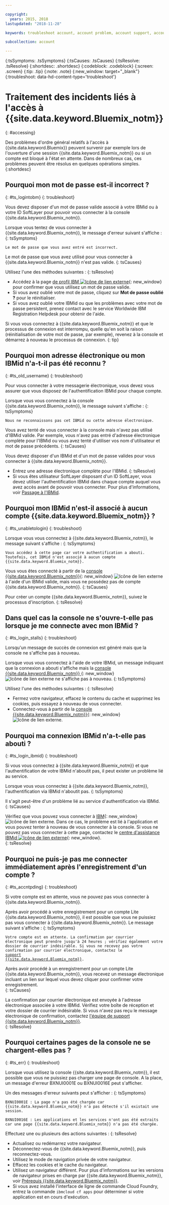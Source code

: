 ```yaml
---

copyright:
  years: 2015, 2018
lastupdated: "2018-11-28"

keywords: troubleshoot account, account problem, account support, account help, account error, access error, login error, error message

subcollection: account

---
```


{:tsSymptoms: .tsSymptoms}
{:tsCauses: .tsCauses}
{:tsResolve: .tsResolve}
{:shortdesc: .shortdesc}
{:codeblock: .codeblock}
{:screen: .screen}
{:tip: .tip}
{:note: .note}
{:new_window: target="_blank"}
{:troubleshoot: data-hd-content-type='troubleshoot'}


# Traitement des incidents liés à l'accès à {{site.data.keyword.Bluemix_notm}}
{: #accessing}

Des problèmes d'ordre général relatifs à l'accès à {{site.data.keyword.Bluemix}} peuvent survenir par exemple lors de l'ouverture d'une session {{site.data.keyword.Bluemix_notm}} ou si un compte est bloqué à l'état en attente. Dans de nombreux cas, ces problèmes peuvent être résolus en quelques opérations simples.
{:shortdesc}


## Pourquoi mon mot de passe est-il incorrect ?
{: #ts_logintobm}
{: troubleshoot}

Vous devez disposer d'un mot de passe valide associé à votre IBMid ou à votre ID SoftLayer pour pouvoir vous connecter à la console {{site.data.keyword.Bluemix_notm}}.

Lorsque vous tentez de vous connecter à {{site.data.keyword.Bluemix_notm}}, le message d'erreur suivant s'affiche :
{: tsSymptoms}

`Le mot de passe que vous avez entré est incorrect.`

Le mot de passe que vous avez utilisé pour vous connecter à {{site.data.keyword.Bluemix_notm}} n'est pas valide.
{: tsCauses}

Utilisez l'une des méthodes suivantes :
{: tsResolve}
 * Accédez à la page [de profil IBM ![Icône de lien externe](../icons/launch-glyph.svg "Icône de lien externe")](https://myibm.ibm.com/dashboard/){: new_window} pour confirmer que vous utilisez un mot de passe valide.
 * Si vous avez oublié votre mot de passe, cliquez sur **Mot de passe oublié ?** pour le réinitialiser.
 * Si vous avez oublié votre IBMid ou que les problèmes avec votre mot de passe persistent, prenez contact avec le service Worldwide IBM Registration Helpdesk pour obtenir de l'aide.

Si vous vous connectez à {{site.data.keyword.Bluemix_notm}} et que le processus de connexion est interrompu, quelle qu'en soit la raison (réinitialisation de votre mot de passe, par exemple), revenez à la console et démarrez à nouveau le processus de connexion.
{: tip}


## Pourquoi mon adresse électronique ou mon IBMid n'a-t-il pas été reconnu ?
{: #ts_old_username}
{: troubleshoot}

Pour vous connecter à votre messagerie électronique, vous devez vous assurer que vous disposez de l'authentification IBMid pour chaque compte.

Lorsque vous vous connectez à la console {{site.data.keyword.Bluemix_notm}}, le message suivant s'affiche :
{: tsSymptoms}

`Nous ne reconnaissons pas cet IBMid ou cette adresse électronique. `

Vous avez tenté de vous connecter à la console mais n'avez pas utilisé d'IBMid valide. Par exemple, vous n'avez pas entré d'adresse électronique complète pour l'IBMid ou vous avez tenté d'utiliser vos nom d'utilisateur et mot de passe précédents.
{: tsCauses}

Vous devez disposer d'un IBMid et d'un mot de passe valides pour vous connecter à {{site.data.keyword.Bluemix_notm}}.

 * Entrez une adresse électronique complète pour l'IBMid.
 {: tsResolve}
 * Si vous êtes utilisateur SoftLayer disposant d'un ID SoftLayer, vous devez utiliser l'authentification IBMid dans chaque compte auquel vous avez accès avant de pouvoir vous connecter. Pour plus d'informations, voir [Passage à l'IBMid](/docs/account?topic=account-unifyingaccounts).


## Pourquoi mon IBMid n'est-il associé à aucun compte {{site.data.keyword.Bluemix_notm}} ?
{: #ts_unabletologin}
{: troubleshoot}

Lorsque vous vous connectez à {{site.data.keyword.Bluemix_notm}}, le message suivant s'affiche :
{: tsSymptoms}

`Vous accédez à cette page car votre authentification a abouti. Toutefois, cet IBMid n'est associé à aucun compte {{site.data.keyword.Bluemix_notm}}.`

Vous vous êtes connecté à partir de la [console {{site.data.keyword.Bluemix_notm}}](https://{DomainName}){: new_window} ![Icône de lien externe](../icons/launch-glyph.svg "Icône de lien externe") à l'aide d'un IBMid valide, mais vous ne possédez pas de compte {{site.data.keyword.Bluemix_notm}}.
{: tsCauses}

Pour créer un compte {{site.data.keyword.Bluemix_notm}}, suivez le processus d'inscription.
{: tsResolve}


## Dans quel cas la console ne s'ouvre-t-elle pas lorsque je me connecte avec mon IBMid ?
{: #ts_login_stalls}
{: troubleshoot}

Lorsqu'un message de succès de connexion est généré mais que la console ne s'affiche pas à nouveau.

Lorsque vous vous connectez à l'aide de votre IBMid, un message indiquant que la connexion a abouti s'affiche mais la [console {{site.data.keyword.Bluemix_notm}} ](https://{DomainName}){: new_window} ![Icône de lien externe](../icons/launch-glyph.svg "Icône de lien externe") ne s'affiche pas à nouveau.
{: tsSymptoms}

Utilisez l'une des méthodes suivantes :
{: tsResolve}
 * Fermez votre navigateur, effacez le contenu du cache et supprimez les cookies, puis essayez à nouveau de vous connecter.
 * Connectez-vous à partir de la [console {{site.data.keyword.Bluemix_notm}}](https://{DomainName}){: new_window} ![Icône de lien externe](../icons/launch-glyph.svg "Icône de lien externe").


## Pourquoi ma connexion IBMid n'a-t-elle pas abouti ?
{: #ts_login_ibmid}
{: troubleshoot}

Si vous vous connectez à {{site.data.keyword.Bluemix_notm}} et que l'authentification de votre IBMid n'aboutit pas, il peut exister un problème lié au service.

Lorsque vous vous connectez à {{site.data.keyword.Bluemix_notm}}, l'authentification via IBMid n'aboutit pas.
{: tsSymptoms}

Il s'agit peut-être d'un problème lié au service d'authentification via IBMid.
{: tsCauses}

Vérifiez que vous pouvez vous connecter à [IBM](https://idaas.iam.ibm.com/idaas/mtfim/sps/authsvc?PolicyId=urn:ibm:security:authentication:asf:basicldapuser){: new_window} ![Icône de lien externe](../icons/launch-glyph.svg "Icône de lien externe"). Dans ce cas, le problème est lié à l'application et vous pouvez tenter à nouveau de vous connecter à la console. Si vous ne pouvez pas vous connecter à cette page, contactez le [centre d'assistance IBMid ![Icône de lien externe](../icons/launch-glyph.svg "Icône de lien externe")](https://www.ibm.com/ibmid/myibm/help/us/helpdesk.html){: new_window}.  
{: tsResolve}


## Pourquoi ne puis-je pas me connecter immédiatement après l'enregistrement d'un compte ?
{: #ts_accntpding}
{: troubleshoot}

Si votre compte est en attente, vous ne pouvez pas vous connecter à {{site.data.keyword.Bluemix_notm}}.

Après avoir procédé à votre enregistrement pour un compte Lite {{site.data.keyword.Bluemix_notm}}, il est possible que vous ne puissiez pas vous connecter à {{site.data.keyword.Bluemix_notm}}. Le message suivant s'affiche :
{: tsSymptoms}

<code>Votre compte est en attente. La confirmation par courrier électronique peut prendre jusqu'à 24 heures ; vérifiez également votre dossier de courrier indésirable. Si vous ne recevez pas votre confirmation par courrier électronique, contactez le <a href="https://ibm.biz/ibmcloudsupport" target="_blank">support {{site.data.keyword.Bluemix_notm}}</a>.</code>

Après avoir procédé à un enregistrement pour un compte Lite {{site.data.keyword.Bluemix_notm}}, vous recevez un message électronique incluant un lien sur lequel vous devez cliquer pour confirmer votre enregistrement.  
{: tsCauses}

La confirmation par courrier électronique est envoyée à l'adresse électronique associée à votre IBMid. Vérifiez votre boîte de réception et votre dossier de courrier indésirable. Si vous n'avez pas reçu le message électronique de confirmation, contactez [l'équipe de support {{site.data.keyword.Bluemix_notm}}](/docs/get-support?topic=get-support-getting-customer-support).  
{: tsResolve}


## Pourquoi certaines pages de la console ne se chargent-elles pas ?
{: #ts_err}
{: troubleshoot}

Lorsque vous utilisez la console {{site.data.keyword.Bluemix_notm}}, il est possible que vous ne puissiez pas charger une page de console. A la place, un message d'erreur BXNUI0001E ou BXNUI0016E peut s'afficher.

Un des messages d'erreur suivants peut s'afficher :
{: tsSymptoms}

`BXNUI0001E : La page n'a pas été chargée car {{site.data.keyword.Bluemix_notm}} n'a pas détecté s'il existait une session.`

`BXNUI0016E : Les applications et les services n'ont pas été extraits car une page {{site.data.keyword.Bluemix_notm}} n'a pas été chargée.`

Effectuez une ou plusieurs des actions suivantes :
{: tsResolve}

  * Actualisez ou redémarrez votre navigateur.
  * Déconnectez-vous de {{site.data.keyword.Bluemix_notm}}, puis reconnectez-vous.
  * Utilisez le mode de navigation privée de votre navigateur.
  * Effacez les cookies et le cache du navigateur.
  * Utilisez un navigateur différent. Pour plus d'informations sur les versions de navigateur prises en charge par {{site.data.keyword.Bluemix_notm}}, voir [Prérequis {{site.data.keyword.Bluemix_notm}}](/docs/overview?topic=overview-prereqs-platform).
  * Si vous avez installé l'interface de ligne de commande Cloud Foundry, entrez la commande `ibmcloud cf apps` pour déterminer si votre application est en cours d'exécution.
